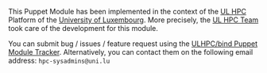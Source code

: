 This Puppet Module has been implemented in the context of the [UL HPC](http://hpc.uni.lu) Platform of the [University of Luxembourg](http://www.uni.lu).
More precisely, the [UL HPC Team](https://hpc.uni.lu/about/team.html#system-administrators) took care of the development for this module.

You can submit bug / issues / feature request using the [ULHPC/bind Puppet Module Tracker](https://github.com/ULHPC/puppet-bind/issues).
Alternatively, you can contact them on the following email address: `hpc-sysadmins@uni.lu`
